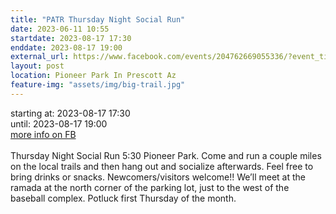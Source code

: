 ```yaml
---
title: "PATR Thursday Night Social Run"
date: 2023-06-11 10:55
startdate: 2023-08-17 17:30
enddate: 2023-08-17 19:00
external_url: https://www.facebook.com/events/204762669055336/?event_time_id=204762729055330
layout: post
location: Pioneer Park In Prescott Az
feature-img: "assets/img/big-trail.jpg"
---
```


starting at: 2023-08-17 17:30<br>until: 2023-08-17 19:00<br><a href="https://www.facebook.com/events/204762669055336/?event_time_id=204762729055330">more info on FB</a><br><br>Thursday Night Social Run 5&#58;30 Pioneer Park.  Come and run a couple miles on the local trails and then hang out and socialize afterwards.  Feel free to bring drinks or snacks. Newcomers/visitors welcome!!  We’ll meet at the ramada at the north corner of the parking lot, just to the west of the baseball complex.  Potluck first Thursday of the month.<br>
  <br>
  
